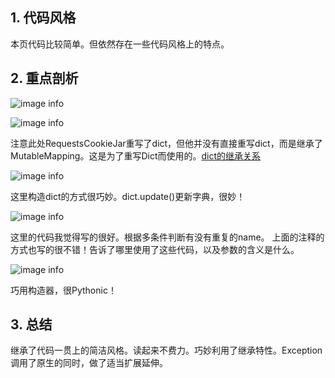 ## 1. 代码风格
本页代码比较简单。但依然存在一些代码风格上的特点。
## 2. 重点剖析
  ![image info](./01.png)
  
  ![image info](./02.png)
  
  注意此处RequestsCookieJar重写了dict，但他并没有直接重写dict，而是继承了MutableMapping。这是为了重写Dict而使用的。[dict的继承关系](https://stackoverflow.com/questions/1436703/what-is-the-difference-between-str-and-repr)
  
  ![image info](./03.png)
    
  这里构造dict的方式很巧妙。dict.update()更新字典，很妙！
  
  ![image info](./04.png)
  
  这里的代码我觉得写的很好。根据多条件判断有没有重复的name。
  上面的注释的方式也写的很不错！告诉了哪里使用了这些代码，以及参数的含义是什么。
  
  ![image info](./05.png)
  
  巧用构造器，很Pythonic！
  
## 3. 总结
继承了代码一贯上的简洁风格。读起来不费力。巧妙利用了继承特性。Exception调用了原生的同时，做了适当扩展延伸。
   
